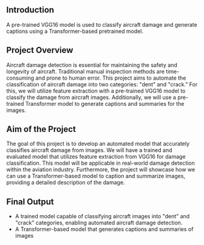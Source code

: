 ## **Introduction**

A pre-trained VGG16 model is used to classify aircraft damage and generate captions using a Transformer-based pretrained model.

## **Project Overview**

Aircraft damage detection is essential for maintaining the safety and longevity of aircraft. Traditional manual inspection methods are time-consuming and prone to human error. This project aims to automate the classification of aircraft damage into two categories: "dent" and "crack." For this, we will utilize feature extraction with a pre-trained VGG16 model to classify the damage from aircraft images. Additionally, we will use a pre-trained Transformer model to generate captions and summaries for the images.

## **Aim of the Project**

The goal of this project is to develop an automated model that accurately classifies aircraft damage from images. We will have a trained and evaluated model that utilizes feature extraction from VGG16 for damage classification. This model will be applicable in real-world damage detection within the aviation industry. Furthermore, the project will showcase how we can use a Transformer-based model to caption and summarize images, providing a detailed description of the damage.

## **Final Output**

- A trained model capable of classifying aircraft images into "dent" and "crack" categories, enabling automated aircraft damage detection.
- A Transformer-based model that generates captions and summaries of images
